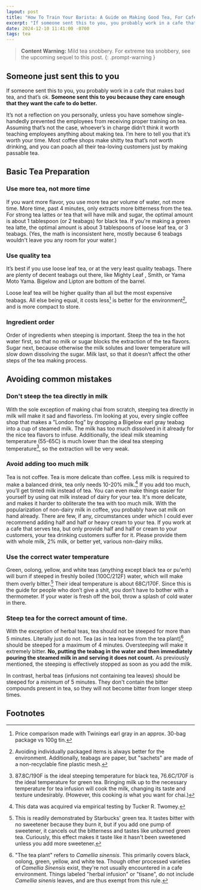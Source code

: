 ```yaml
---
layout: post
title: "How To Train Your Barista: A Guide on Making Good Tea, For Cafe Workers Who Don't Give A Shit"
excerpt: "If someone sent this to you, you probably work in a cafe that makes bad tea, and that's ok. Someone sent this to you because they care enough that they want the cafe to do better."
date: 2024-12-10 11:41:00 -0700
tags: tea
--- 
```


> **Content Warning:** Mild tea snobbery. For extreme tea snobbery, see the upcoming
> sequel to this post. 
{: .prompt-warning }

## Someone just sent this to you
If someone sent this to you, you probably work in a cafe that makes bad tea, 
and that’s ok. **Someone sent this to you because they care enough that they 
want the cafe to do better.**

It’s not a reflection on you personally, unless you have somehow single-handedly
prevented the employees from receiving proper training on tea. Assuming 
that’s not the case, whoever’s in charge didn’t think it worth teaching 
employees anything about making tea. I’m here to tell you that it’s worth your 
time. Most coffee shops make shitty tea that’s not worth 
drinking, and you can poach all their tea-loving customers just by making 
passable tea.

## Basic Tea Preparation
### Use more tea, not more time 
If you want more flavor, you use more tea per volume of water, not more time. 
More time, past 4 minutes, only extracts more bitterness from the tea. For 
strong tea lattes or tea that will have milk and sugar, the optimal amount is 
about 1 tablespoon (or 2 teabags) for black tea. 
If you're making a green tea latte, the optimal amount is about 3 tablespoons of loose leaf tea, or 3 teabags. 
(Yes, the math is inconsistent here, mostly because 6 teabags wouldn't
leave you any room for your water.)

### Use quality tea 
It’s best if you use loose leaf tea, or at the very least quality teabags. 
There are plenty of decent teabags out there, like Mighty Leaf , Smith, or 
Yama Moto Yama. Bigelow and Lipton are bottom of the barrel. 

Loose leaf tea will be higher quality than all but the most expensive teabags. 
All else being equal, it costs less[^1] is better for the environment[^2], and
is more compact to store. 

### Ingredient order
Order of ingredients when steeping is important. 
Steep the tea in the hot water 
first, so that no milk or sugar blocks the extraction of the tea flavors. Sugar 
next, because otherwise the milk solutes and lower temperature will slow down
dissolving the sugar. 
Milk last, so that it doesn’t affect the other steps of the tea making process.

## Avoiding common mistakes 
### Don't steep the tea directly in milk 
With the sole exception of making chai from scratch, steeping tea directly in 
milk will make it sad and flavorless. 
I’m looking at you, every single coffee shop that makes a ”London fog” by dropping a Bigelow earl gray teabag into a cup of steamed milk. 
The milk has too much dissolved in it already for the nice tea flavors 
to infuse. Additionally, the ideal milk steaming temperature (55-65C) is much 
lower than the ideal tea steeping temperature[^3], so the extraction 
will be very weak.

### Avoid adding too much milk 
Tea is not coffee. Tea is more delicate than coffee. 
Less milk is required to make a balanced drink, 
tea only needs 10-20% milk.[^data] 
If you add too much, you’ll get tinted milk instead of tea. 
You can even make things easier for yourself by using oat milk instead of dairy 
for your tea. 
It's more delicate, and makes it harder to obliterate the tea with too much 
milk.
With the popularization of non-dairy milk in coffee, you probably have oat milk
on hand already.
There are few, if any, circumstances under which I could ever recommend adding 
half and half or heavy cream to your tea. 
If you work at a cafe that serves tea, but only provide half and half or cream 
to your customers, your tea drinking customers suffer for it. 
Please provide them with whole milk, 2% milk, or better
yet, various non-dairy milks. 

### Use the correct water temperature
Green, oolong, yellow, and white teas (anything except black tea or pu'erh) will 
burn if steeped in freshly boiled (100C/212F) water, which will make them overly 
bitter.[^4] Their ideal temperature is about 68C/170F. 
Since this is the guide for people who don’t give a shit, you don’t have to 
bother with a thermometer. If your water is fresh off the boil, throw a splash
of cold water in there.

### Steep tea for the correct amount of time. 
With the exception of herbal teas, tea should not be steeped for more than 5 
minutes. Literally just do not. 
Tea (as in tea leaves from the tea plant)[^5]
should be steeped for a maximum of 4 minutes. 
Oversteeping will make it extremely bitter. 
**No, putting the teabag in the water and then immediately 
pouring the steamed milk in and serving it does not count.**
As previously mentioned, the steeping is effectively stopped as soon as you add the milk.

In contrast, herbal teas (infusions not containing tea leaves) should be steeped
for a *minimum* of 5 minutes. They don't contain the bitter compounds present in
tea, so they will not become bitter from longer steep times. 


## Footnotes
[^1]: Price comparison made with Twinings earl gray in an approx. 30-bag package vs 100g tin. 

[^2]: Avoiding individually packaged items is always better for the environment. Additionally, teabags are paper, but "sachets" are made of a non-recyclable fine plastic mesh.

[^3]: 87.8C/190F is the ideal steeping temperature for black tea, 76.6C/170F is the ideal temperature for green tea. Bringing milk up to the necessary temperature for tea infusion will cook the milk, changing its taste and texture undesirably. (However, this cooking *is* what you want for chai.)

[^data]: This data was acquired via empirical testing by Tucker R. Twomey.

[^4]: This is readily demonstrated by Starbucks' green tea. It tastes bitter with no sweetener because they burn it, but if you add one pump of sweetener, it cancels out the bitterness and tastes like unburned green tea. Curiously, this effect makes it taste like it hasn't been sweetened unless you add more sweetener. 

[^5]: "The tea plant" refers to *Camellia sinensis*. This primarily covers black, oolong, green, yellow, and white tea. Though other processed varieties of *Camellia Sinensis* exist, they're not usually encountered in a cafe environment. Things labeled "herbal infusion" or "tisane", do not include *Camellia sinenis* leaves, and are thus exempt from this rule. 
